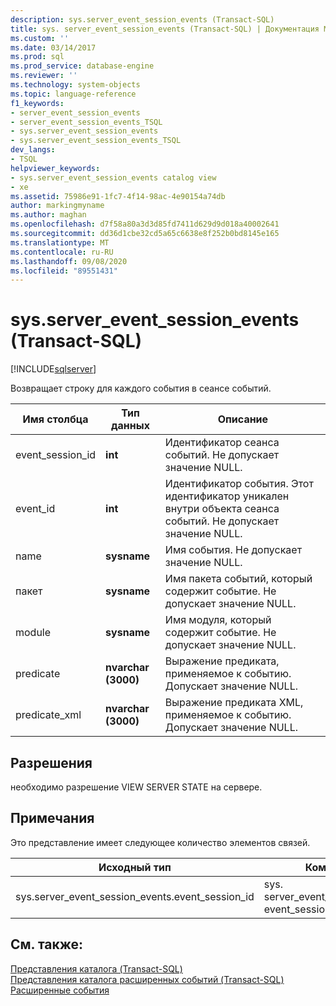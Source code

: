 ```yaml
---
description: sys.server_event_session_events (Transact-SQL)
title: sys. server_event_session_events (Transact-SQL) | Документация Майкрософт
ms.custom: ''
ms.date: 03/14/2017
ms.prod: sql
ms.prod_service: database-engine
ms.reviewer: ''
ms.technology: system-objects
ms.topic: language-reference
f1_keywords:
- server_event_session_events
- server_event_session_events_TSQL
- sys.server_event_session_events
- sys.server_event_session_events_TSQL
dev_langs:
- TSQL
helpviewer_keywords:
- sys.server_event_session_events catalog view
- xe
ms.assetid: 75986e91-1fc7-4f14-98ac-4e90154a74db
author: markingmyname
ms.author: maghan
ms.openlocfilehash: d7f58a80a3d3d85fd7411d629d9d018a40002641
ms.sourcegitcommit: dd36d1cbe32cd5a65c6638e8f252b0bd8145e165
ms.translationtype: MT
ms.contentlocale: ru-RU
ms.lasthandoff: 09/08/2020
ms.locfileid: "89551431"
---
```

# <a name="sysserver_event_session_events-transact-sql"></a>sys.server_event_session_events (Transact-SQL)
[!INCLUDE[sqlserver](../../includes/applies-to-version/sqlserver.md)]

  Возвращает строку для каждого события в сеансе событий.  
  
|Имя столбца|Тип данных|Описание|  
|-----------------|---------------|-----------------|  
|event_session_id|**int**|Идентификатор сеанса событий. Не допускает значение NULL.|  
|event_id|**int**|Идентификатор события. Этот идентификатор уникален внутри объекта сеанса событий. Не допускает значение NULL.|  
|name|**sysname**|Имя события. Не допускает значение NULL.|  
|пакет|**sysname**|Имя пакета событий, который содержит событие. Не допускает значение NULL.|  
|module|**sysname**|Имя модуля, который содержит событие. Не допускает значение NULL.|  
|predicate|**nvarchar (3000)**|Выражение предиката, применяемое к событию. Допускает значение NULL.|  
|predicate_xml|**nvarchar (3000)**|Выражение предиката XML, применяемое к событию. Допускает значение NULL.|  
  
## <a name="permissions"></a>Разрешения  
 необходимо разрешение VIEW SERVER STATE на сервере.  
  
## <a name="remarks"></a>Примечания  
 Это представление имеет следующее количество элементов связей.  
  
| Исходный тип | Кому | Связь |
| ---- | -- | ------------ |
|sys.server_event_session_events.event_session_id|sys. server_event_sessions. event_session_id|Многие к одному|  
  
## <a name="see-also"></a>См. также:  
 [Представления каталога (Transact-SQL)](../../relational-databases/system-catalog-views/catalog-views-transact-sql.md)   
 [Представления каталога расширенных событий &#40;Transact-SQL&#41;](../../relational-databases/system-catalog-views/extended-events-catalog-views-transact-sql.md)   
 [Расширенные события](../../relational-databases/extended-events/extended-events.md)  
  
  
